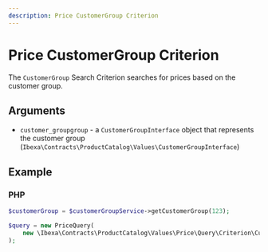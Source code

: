 ```yaml
---
description: Price CustomerGroup Criterion
---
```


# Price CustomerGroup Criterion

The `CustomerGroup` Search Criterion searches for prices based on the customer group.

## Arguments

- `customer_groupgroup` - a `CustomerGroupInterface` object that represents the customer group (`Ibexa\Contracts\ProductCatalog\Values\CustomerGroupInterface`)

## Example

### PHP

``` php
$customerGroup = $customerGroupService->getCustomerGroup(123);

$query = new PriceQuery( 
    new \Ibexa\Contracts\ProductCatalog\Values\Price\Query\Criterion\CustomerGroup($customerGroup)
);
```
